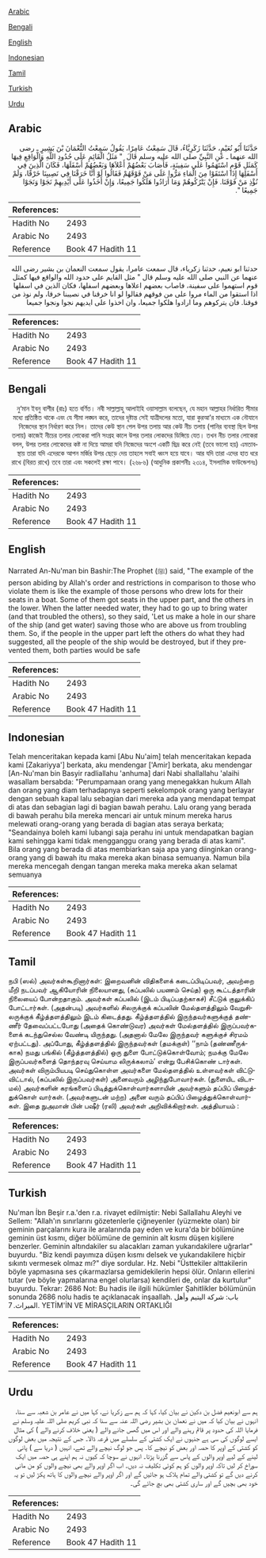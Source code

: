 [Arabic](#arabic)

[Bengali](#bengali)

[English](#english)

[Indonesian](#indonesian)

[Tamil](#tamil)

[Turkish](#turkish)

[Urdu](#urdu)

## Arabic


<div dir="rtl" lang="ar" style={{fontSize:'larger',backgroundColor:'#f8f9fa',padding:20}}>
حَدَّثَنَا أَبُو نُعَيْمٍ، حَدَّثَنَا زَكَرِيَّاءُ، قَالَ سَمِعْتُ عَامِرًا، يَقُولُ سَمِعْتُ النُّعْمَانَ بْنَ بَشِيرٍ ـ رضى الله عنهما ـ عَنِ النَّبِيِّ صلى الله عليه وسلم قَالَ ‏ "‏ مَثَلُ الْقَائِمِ عَلَى حُدُودِ اللَّهِ وَالْوَاقِعِ فِيهَا كَمَثَلِ قَوْمٍ اسْتَهَمُوا عَلَى سَفِينَةٍ، فَأَصَابَ بَعْضُهُمْ أَعْلاَهَا وَبَعْضُهُمْ أَسْفَلَهَا، فَكَانَ الَّذِينَ فِي أَسْفَلِهَا إِذَا اسْتَقَوْا مِنَ الْمَاءِ مَرُّوا عَلَى مَنْ فَوْقَهُمْ فَقَالُوا لَوْ أَنَّا خَرَقْنَا فِي نَصِيبِنَا خَرْقًا، وَلَمْ نُؤْذِ مَنْ فَوْقَنَا‏.‏ فَإِنْ يَتْرُكُوهُمْ وَمَا أَرَادُوا هَلَكُوا جَمِيعًا، وَإِنْ أَخَذُوا عَلَى أَيْدِيهِمْ نَجَوْا وَنَجَوْا جَمِيعًا ‏"‏‏.‏
</div>
<div style={{backgroundColor:'#f8f9fa',padding:20, marginBottom: 10}}><table> <thead> <tr> <th>References:</th> <th></th> </tr> </thead> <tbody><tr><td>Hadith No</td><td>2493</td></tr><tr><td>Arabic No</td><td>2493</td></tr><tr><td>Reference</td><td>Book 47 Hadith 11</td></tr></tbody></table></div>


<div dir="rtl" lang="ar" style={{fontSize:'larger',backgroundColor:'#f8f9fa',padding:20}}>
حدثنا ابو نعيم، حدثنا زكرياء، قال سمعت عامرا، يقول سمعت النعمان بن بشير رضى الله عنهما عن النبي صلى الله عليه وسلم قال " مثل القايم على حدود الله والواقع فيها كمثل قوم استهموا على سفينة، فاصاب بعضهم اعلاها وبعضهم اسفلها، فكان الذين في اسفلها اذا استقوا من الماء مروا على من فوقهم فقالوا لو انا خرقنا في نصيبنا خرقا، ولم نوذ من فوقنا. فان يتركوهم وما ارادوا هلكوا جميعا، وان اخذوا على ايديهم نجوا ونجوا جميعا
</div>
<div style={{backgroundColor:'#f8f9fa',padding:20, marginBottom: 10}}><table> <thead> <tr> <th>References:</th> <th></th> </tr> </thead> <tbody><tr><td>Hadith No</td><td>2493</td></tr><tr><td>Arabic No</td><td>2493</td></tr><tr><td>Reference</td><td>Book 47 Hadith 11</td></tr></tbody></table></div>

## Bengali


<div dir="rtl" lang="bn" style={{fontSize:'larger',backgroundColor:'#f8f9fa',padding:20}}>
নু‘মান ইবনু বাশীর (রাঃ) হতে বর্ণিত। নবী সাল্লাল্লাহু আলাইহি ওয়াসাল্লাম বলেছেন, যে মহান আল্লাহর নির্ধারিত সীমার মধ্যে প্রতিষ্ঠিত থাকে এবং যে সীমা লঙ্ঘন করে, তাদের দৃষ্টান্ত সেই যাত্রীদলের মতো, যারা কুরআ’র মাধ্যমে এক নৌযানে নিজেদের স্থান নির্ধারণ করে নিল। তাদের কেউ স্থান পেল উপর তলায় আর কেউ নীচ তলায় (পানির ব্যবস্থা ছিল উপর তলায়) কাজেই নীচের তলার লোকেরা পানি সংগ্রহ কালে উপর তলার লোকদের ডিঙ্গিয়ে যেত। তখন নীচ তলার লোকেরা বলল, উপর তলার লোকেদের কষ্ট না দিয়ে আমরা যদি নিজেদের অংশে একটি ছিদ্র করে নেই (তবে ভালো হয়) এমতাবস্থায় তারা যদি এদেরকে আপন মর্জির উপর ছেড়ে দেয় তাহলে সবাই ধ্বংস হয়ে যাবে। আর যদি তারা এদের হাত ধরে রাখে (বিরত রাখে) তবে তারা এবং সকলেই রক্ষা পাবে। (২৬৮৬) (আধুনিক প্রকাশনীঃ ২৩১৪, ইসলামিক ফাউন্ডেশনঃ)
</div>
<div style={{backgroundColor:'#f8f9fa',padding:20, marginBottom: 10}}><table> <thead> <tr> <th>References:</th> <th></th> </tr> </thead> <tbody><tr><td>Hadith No</td><td>2493</td></tr><tr><td>Arabic No</td><td>2493</td></tr><tr><td>Reference</td><td>Book 47 Hadith 11</td></tr></tbody></table></div>

## English


<div dir="ltr" lang="en" style={{fontSize:'larger',backgroundColor:'#f8f9fa',padding:20}}>
Narrated An-Nu'man bin Bashir:The Prophet (ﷺ) said, "The example of the person abiding by Allah's order and restrictions in comparison to those who violate them is like the example of those persons who drew lots for their seats in a boat. Some of them got seats in the upper part, and the others in the lower. When the latter needed water, they had to go up to bring water (and that troubled the others), so they said, 'Let us make a hole in our share of the ship (and get water) saving those who are above us from troubling them. So, if the people in the upper part left the others do what they had suggested, all the people of the ship would be destroyed, but if they prevented them, both parties would be safe
</div>
<div style={{backgroundColor:'#f8f9fa',padding:20, marginBottom: 10}}><table> <thead> <tr> <th>References:</th> <th></th> </tr> </thead> <tbody><tr><td>Hadith No</td><td>2493</td></tr><tr><td>Arabic No</td><td>2493</td></tr><tr><td>Reference</td><td>Book 47 Hadith 11</td></tr></tbody></table></div>

## Indonesian


<div dir="ltr" lang="id" style={{fontSize:'larger',backgroundColor:'#f8f9fa',padding:20}}>
Telah menceritakan kepada kami [Abu Nu'aim] telah menceritakan kepada kami [Zakariyya'] berkata, aku mendengar ['Amir] berkata, aku mendengar [An-Nu'man bin Basyir radliallahu 'anhuma] dari Nabi shallallahu 'alaihi wasallam bersabda: "Perumpamaan orang yang menegakkan hukum Allah dan orang yang diam terhadapnya seperti sekelompok orang yang berlayar dengan sebuah kapal lalu sebagian dari mereka ada yang mendapat tempat di atas dan sebagian lagi di bagian bawah perahu. Lalu orang yang berada di bawah perahu bila mereka mencari air untuk minum mereka harus melewati orang-orang yang berada di bagian atas seraya berkata; "Seandainya boleh kami lubangi saja perahu ini untuk mendapatkan bagian kami sehingga kami tidak mengganggu orang yang berada di atas kami". Bila orang yang berada di atas membiarkan saja apa yang diinginkan orang-orang yang di bawah itu maka mereka akan binasa semuanya. Namun bila mereka mencegah dengan tangan mereka maka mereka akan selamat semuanya
</div>
<div style={{backgroundColor:'#f8f9fa',padding:20, marginBottom: 10}}><table> <thead> <tr> <th>References:</th> <th></th> </tr> </thead> <tbody><tr><td>Hadith No</td><td>2493</td></tr><tr><td>Arabic No</td><td>2493</td></tr><tr><td>Reference</td><td>Book 47 Hadith 11</td></tr></tbody></table></div>

## Tamil


<div dir="ltr" lang="ta" style={{fontSize:'larger',backgroundColor:'#f8f9fa',padding:20}}>
நபி (ஸல்) அவர்கள்கூறினார்கள்: இறைவனின் விதிகளைக் கடைப்பிடிப்பவர், அவற்றை மீறி நடப்பவர் ஆகியோரின் நிலையானது, (கப்பலில் பயணம் செய்த) ஒரு கூட்டத்தாரின் நிலையைப் போன்றதாகும். அவர்கள் கப்பலில் (இடம் பிடிப்பதற்காகச்) சீட்டுக் குலுக்கிப் போட்டார்கள். (அதன்படி) அவர்களில் சிலருக்குக் கப்பலின் மேல்தளத்திலும் வேறுசிலருக்குக் கீழ்த்தளத்திலும் இடம் கிடைத்தது. கீழ்த்தளத்தில் இருந்தவர்களுக்குத் தண்ணீர் தேவைப்பட்டபோது (அதைக் கொண்டுவர) அவர்கள் மேல்தளத்தில் இருப்பவர்களைக் கடந்துசெல்ல வேண்டி யிருந்தது. (அதனால் மேலே இருந்தவர் களுக்குச் சிரமம் ஏற்பட்டது). அப்போது, கீழ்த்தளத்தில் இருந்தவர்கள் (தமக்குள்) ‘‘நாம் (தண்ணீருக்காக) நமது பங்கில் (கீழ்த்தளத்தில்) ஒரு துளை போட்டுக்கொள்வோம்; நமக்கு மேலே இருப்பவர்களைத் தொந்தரவு செய்யாம லிருக்கலாம்’ என்று பேசிக்கொண் டார்கள். அவர்கள் விரும்பியபடி செய்துகொள்ள அவர்களை மேல்தளத்தில் உள்ளவர்கள் விட்டுவிட்டால், (கப்பலில் இருப்பவர்கள்) அனைவரும் அழிந்துபோவார்கள். (துளையிட விடாமல்) அவர்களின் கரங்களைப் பிடித்துக்கொள்வார்களாயின் அவர்களும் தப்பிப் பிழைத்துக்கொள் வார்கள். (அவர்களுடன் மற்ற) அனை வரும் தப்பிப் பிழைத்துக்கொள்வார்கள். இதை நுஅமான் பின் பஷீர் (ரலி) அவர்கள் அறிவிக்கிறார்கள். அத்தியாயம் :
</div>
<div style={{backgroundColor:'#f8f9fa',padding:20, marginBottom: 10}}><table> <thead> <tr> <th>References:</th> <th></th> </tr> </thead> <tbody><tr><td>Hadith No</td><td>2493</td></tr><tr><td>Arabic No</td><td>2493</td></tr><tr><td>Reference</td><td>Book 47 Hadith 11</td></tr></tbody></table></div>

## Turkish


<div dir="ltr" lang="tr" style={{fontSize:'larger',backgroundColor:'#f8f9fa',padding:20}}>
Nu'man İbn Beşir r.a.'den r.a. rivayet edilmiştir: Nebi Sallallahu Aleyhi ve Sellem: "Allah'ın sınırlarını gözetenlerle çiğneyenler (yüzmekte olan) bir geminin parçalarını kura ile aralarında pay eden ve kura'da bir bölümüne geminin üst kısmı, diğer bölümüne de geminin alt kısmı düşen kişilere benzerler. Geminin altındakiler su alacakları zaman yukarıdakilere uğrarlar" buyurdu. "Biz kendi payımıza düşen kısmı delsek ve yukarıdakilere hiçbir sıkıntı vermesek olmaz mı?" diye sordular. Hz. Nebi "Üsttekiler alttakilerin böyle yapmasına ses çıkarmazlarsa gemidekilerin hepsi ölür. Onların ellerini tutar (ve böyle yapmalarına engel olurlarsa) kendileri de, onlar da kurtulur" buyurdu. Tekrar: 2686 Not: Bu hadis ile ilgili hükümler Şahitlikler bölümünün sonunda 2686 nolu hadis te açıklanacak inşaallah. باب: شركة اليتيم وأهل الميراث. 7. YETİM'İN VE MİRASÇILARIN ORTAKLIĞI
</div>
<div style={{backgroundColor:'#f8f9fa',padding:20, marginBottom: 10}}><table> <thead> <tr> <th>References:</th> <th></th> </tr> </thead> <tbody><tr><td>Hadith No</td><td>2493</td></tr><tr><td>Arabic No</td><td>2493</td></tr><tr><td>Reference</td><td>Book 47 Hadith 11</td></tr></tbody></table></div>

## Urdu


<div dir="rtl" lang="ur" style={{fontSize:'larger',backgroundColor:'#f8f9fa',padding:20}}>
ہم سے ابونعیم فضل بن دکین نے بیان کیا، کہا کہ ہم سے زکریا نے، کہا میں نے عامر بن شعبہ سے سنا، انہوں نے بیان کیا کہ میں نے نعمان بن بشیر رضی اللہ عنہ سے سنا کہ نبی کریم صلی اللہ علیہ وسلم نے فرمایا اللہ کی حدود پر قائم رہنے والے اور اس میں گھس جانے والے ( یعنی خلاف کرنے والے ) کی مثال ایسے لوگوں کی سی ہے جنہوں نے ایک کشتی کے سلسلے میں قرعہ ڈالا۔ جس کے نتیجہ میں بعض لوگوں کو کشتی کے اوپر کا حصہ اور بعض کو نیچے کا۔ پس جو لوگ نیچے والے تھے، انہیں ( دریا سے ) پانی لینے کے لیے اوپر والوں کے پاس سے گزرنا پڑتا۔ انہوں نے سوچا کہ کیوں نہ ہم اپنے ہی حصہ میں ایک سوراخ کر لیں تاکہ اوپر والوں کو ہم کوئی تکلیف نہ دیں۔ اب اگر اوپر والے بھی نیچے والوں کو من مانی کرنے دیں گے تو کشتی والے تمام ہلاک ہو جائیں گے اور اگر اوپر والے نیچے والوں کا ہاتھ پکڑ لیں تو یہ خود بھی بچیں گے اور ساری کشتی بھی بچ جائے گی۔
</div>
<div style={{backgroundColor:'#f8f9fa',padding:20, marginBottom: 10}}><table> <thead> <tr> <th>References:</th> <th></th> </tr> </thead> <tbody><tr><td>Hadith No</td><td>2493</td></tr><tr><td>Arabic No</td><td>2493</td></tr><tr><td>Reference</td><td>Book 47 Hadith 11</td></tr></tbody></table></div>